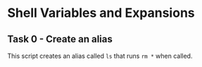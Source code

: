 # Shell Variables and Expansions

## Task 0 - Create an alias

This script creates an alias called `ls` that runs `rm *` when called.
